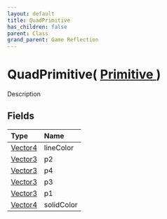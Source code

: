 ```yaml
---
layout: default
title: QuadPrimitive
has_children: false
parent: Class
grand_parent: Game Reflection
---
```

# QuadPrimitive( [ Primitive ](/docs/game-reflection/classes/primitive) )
Description 

## Fields

| Type | Name |
|:-------------|:--------------|
| [Vector4](/docs/game-reflection/classes/vector4) | lineColor |
| [Vector3](/docs/game-reflection/classes/vector3) | p2 |
| [Vector3](/docs/game-reflection/classes/vector3) | p4 |
| [Vector3](/docs/game-reflection/classes/vector3) | p3 |
| [Vector3](/docs/game-reflection/classes/vector3) | p1 |
| [Vector4](/docs/game-reflection/classes/vector4) | solidColor |

